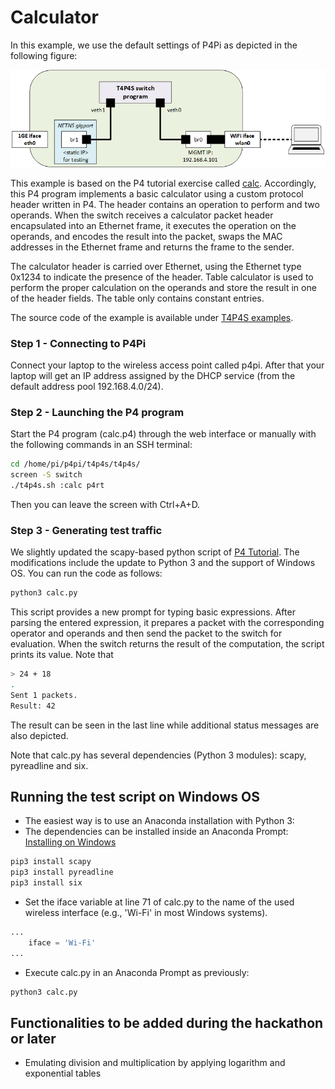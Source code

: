 # Calculator

In this example, we use the default settings of P4Pi as depicted in the following figure:
<p align="center">
  <img alt="Default settings of P4Pi" width="600px" src="../../images/l2switch_setupA.png">
</p>

This example is based on the P4 tutorial exercise called [calc](https://github.com/p4lang/tutorials/tree/master/exercises/calc). 
Accordingly, this P4 program implements a basic calculator using a custom protocol header written in P4. The header contains an operation to perform and two operands. When the switch receives a calculator packet header encapsulated into an Ethernet frame, it executes the operation on the operands, and encodes the result into the packet, swaps the MAC addresses in the Ethernet frame and returns the frame to the sender.

The calculator header is carried over Ethernet, using the Ethernet type 0x1234 to indicate the presence of the header. Table calculator is used to perform the proper calculation on the operands and store the result in one of the header fields. The table only contains constant entries.

The source code of the example is available under [T4P4S examples](https://github.com/P4EDGE/t4p4s/blob/master/examples/calc.p4).

### Step 1 - Connecting to P4Pi
Connect your laptop to the wireless access point called p4pi. After that your laptop will get an IP address assigned by the DHCP service (from the default address pool 192.168.4.0/24).

### Step 2 - Launching the P4 program
Start the P4 program (calc.p4) through the web interface or manually with the following commands in an SSH terminal:
```bash
cd /home/pi/p4pi/t4p4s/t4p4s/
screen -S switch
./t4p4s.sh :calc p4rt
```
Then you can leave the screen with Ctrl+A+D.

### Step 3 - Generating test traffic

We slightly updated the scapy-based python script of [P4 Tutorial](https://github.com/p4lang/tutorials/blob/master/exercises/calc/calc.py). The modifications include the update to Python 3 and the support of Windows OS. You can run the code as follows:
```bash
python3 calc.py
```

This script provides a new prompt for typing basic expressions. After parsing the entered expression, it prepares a packet with the corresponding operator and operands and then send the packet to the switch for evaluation. When the switch returns the result of the computation, the script prints its value. Note that 

```bash
> 24 + 18
.
Sent 1 packets.
Result: 42
``` 

The result can be seen in the last line while additional status messages are also depicted.

Note that calc.py has several dependencies (Python 3 modules): scapy, pyreadline and six.

## Running the test script on Windows OS

* The easiest way is to use an Anaconda installation with Python 3: 
* The dependencies can be installed inside an Anaconda Prompt: [Installing on Windows](https://docs.anaconda.com/anaconda/install/windows/)
```bash
pip3 install scapy
pip3 install pyreadline
pip3 install six
```
* Set the iface variable at line 71 of calc.py to the name of the used wireless  interface (e.g., 'Wi-Fi' in most Windows systems).
```python
...
    iface = 'Wi-Fi'
...
```
* Execute calc.py in an Anaconda Prompt as previously:
```bash
python3 calc.py
```

## Functionalities to be added during the hackathon or later
* Emulating division and multiplication by applying logarithm and exponential tables
